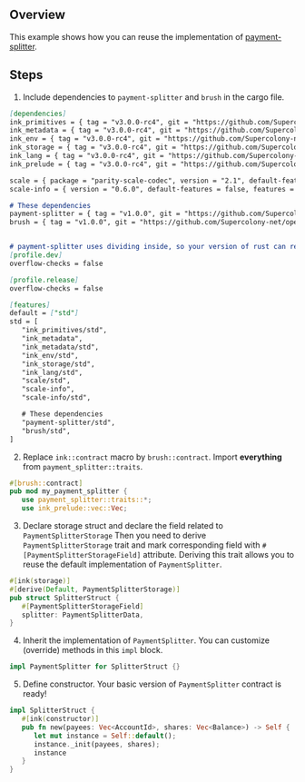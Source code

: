 ## Overview

This example shows how you can reuse the implementation of
[payment-splitter](https://github.com/Supercolony-net/openbrush-contracts/tree/main/contracts/finance/payment-splitter).

## Steps

1. Include dependencies to `payment-splitter` and `brush` in the cargo file.

```markdown
[dependencies]
ink_primitives = { tag = "v3.0.0-rc4", git = "https://github.com/Supercolony-net/ink", default-features = false }
ink_metadata = { tag = "v3.0.0-rc4", git = "https://github.com/Supercolony-net/ink", default-features = false, features = ["derive"], optional = true }
ink_env = { tag = "v3.0.0-rc4", git = "https://github.com/Supercolony-net/ink", default-features = false }
ink_storage = { tag = "v3.0.0-rc4", git = "https://github.com/Supercolony-net/ink", default-features = false }
ink_lang = { tag = "v3.0.0-rc4", git = "https://github.com/Supercolony-net/ink", default-features = false }
ink_prelude = { tag = "v3.0.0-rc4", git = "https://github.com/Supercolony-net/ink", default-features = false }

scale = { package = "parity-scale-codec", version = "2.1", default-features = false, features = ["derive"] }
scale-info = { version = "0.6.0", default-features = false, features = ["derive"], optional = true }

# These dependencies
payment-splitter = { tag = "v1.0.0", git = "https://github.com/Supercolony-net/openbrush-contracts", default-features = false }
brush = { tag = "v1.0.0", git = "https://github.com/Supercolony-net/openbrush-contracts", default-features = false }


# payment-splitter uses dividing inside, so your version of rust can require you to disable check overflow.
[profile.dev]
overflow-checks = false

[profile.release]
overflow-checks = false

[features]
default = ["std"]
std = [
   "ink_primitives/std",
   "ink_metadata",
   "ink_metadata/std",
   "ink_env/std",
   "ink_storage/std",
   "ink_lang/std",
   "scale/std",
   "scale-info",
   "scale-info/std",

   # These dependencies   
   "payment-splitter/std",
   "brush/std",
]
```

2. Replace `ink::contract` macro by `brush::contract`.
   Import **everything** from `payment_splitter::traits`.

```rust
#[brush::contract]
pub mod my_payment_splitter {
   use payment_splitter::traits::*;
   use ink_prelude::vec::Vec;
```

3. Declare storage struct and declare the field related to `PaymentSplitterStorage`
   Then you need to derive `PaymentSplitterStorage` trait and mark corresponding field
   with `#[PaymentSplitterStorageField]` attribute. Deriving this trait allows you to reuse
   the default implementation of `PaymentSplitter`.

```rust
#[ink(storage)]
#[derive(Default, PaymentSplitterStorage)]
pub struct SplitterStruct {
   #[PaymentSplitterStorageField]
   splitter: PaymentSplitterData,
}
```

4. Inherit the implementation of `PaymentSplitter`. You can customize (override) methods in this `impl` block.

```rust
impl PaymentSplitter for SplitterStruct {}
```

5. Define constructor. Your basic version of `PaymentSplitter` contract is ready!

```rust
impl SplitterStruct {
   #[ink(constructor)]
   pub fn new(payees: Vec<AccountId>, shares: Vec<Balance>) -> Self {
      let mut instance = Self::default();
      instance._init(payees, shares);
      instance
   }
}
```
